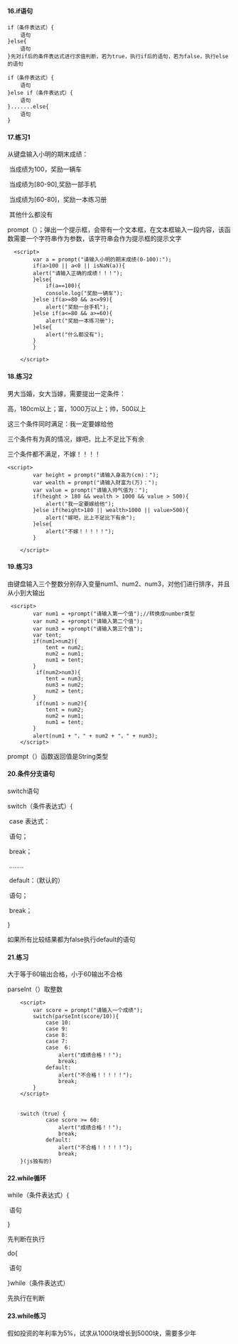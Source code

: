 #### 16.if语句

```
if（条件表达式）{
	语句
}else{
	语句
}先对if后的条件表达式进行求值判断，若为true，执行if后的语句，若为false，执行else的语句
```

```
if（条件表达式）{
	语句
}else if（条件表达式）{
	语句
}.......else{
	语句
}
```

#### 17.练习1

从键盘输入小明的期末成绩：

​	当成绩为100，奖励一辆车

​	当成绩为[80-90],奖励一部手机

​	当成绩为[60-80]，奖励一本练习册

​	其他什么都没有

​	prompt（）；弹出一个提示框，会带有一个文本框，在文本框输入一段内容，该函数需要一个字符串作为参数，该字符串会作为提示框的提示文字

```
  <script>
        var a = prompt("请输入小明的期末成绩(0-100):");
        if(a>100 || a<0 || isNaN(a)){
        alert("请输入正确的成绩！！！");
        }else{
            if(a==100){
            console.log("奖励一辆车");
        }else if(a>=80 && a<=99){
            alert("奖励一台手机");
        }else if(a<=80 && a>=60){
            alert("奖励一本练习册");
        }else{
            alert("什么都没有");
        } 
        }
       
    </script>
```



#### 18.练习2

男大当婚，女大当嫁，需要提出一定条件：

高，180cm以上；富，1000万以上；帅，500以上

这三个条件同时满足：我一定要嫁给他

三个条件有为真的情况，嫁吧，比上不足比下有余

三个条件都不满足，不嫁！！！！

```
<script>
        var height = prompt("请输入身高为(cm)：");
        var wealth = prompt("请输入财富为(万)：");
        var value = prompt("请输入帅气值为：");
        if(height > 180 && wealth > 1000 && value > 500){
            alert("我一定要嫁给他");
        }else if(height>180 || wealth>1000 || value>500){
            alert("嫁吧，比上不足比下有余");
        }else{
            alert("不嫁！！！！！");
        }

    </script>
```

#### 19.练习3

由键盘输入三个整数分别存入变量num1、num2、num3，对他们进行排序，并且从小到大输出

```
 <script>
        var num1 = +prompt("请输入第一个值");//转换成number类型
        var num2 = +prompt("请输入第二个值");
        var num3 = +prompt("请输入第三个值");
        var tent;
        if(num1>num2){
            tent = num2;
            num2 = num1;
            num1 = tent;
        }
         if(num2>num3){
            tent = num3;
            num3 = num2;
            num2 = tent;
        }
         if(num1 > num2){
            tent = num2;
            num2 = num1;
            num1 = tent;
        }
        alert(num1 + "，" + num2 + "，" + num3);
    </script>
```

prompt（）函数返回值是String类型

#### 20.条件分支语句

switch语句

switch（条件表达式）{

​		case 表达式：

​				语句；

​				break；

​				........

​				default：（默认的）

​				语句；

​				break；

}

如果所有比较结果都为false执行default的语句

#### 21.练习

大于等于60输出合格，小于60输出不合格

parseInt（）取整数

```
    <script>
        var score = prompt("请输入一个成绩");
        switch(parseInt(score/10)){
            case 10:
            case 9:
            case 8:
            case 7:
            case  6:
                alert("成绩合格！！");
                break;
            default:
                alert("不合格！！！！！");
                break;
        }
    </script>
    
    
    switch（true）{
    		case score >= 60:
    			alert("成绩合格！！");
                break;
            default:
                alert("不合格！！！！！");
                break;
    }(js独有的)
```

#### 22.while循环

while（条件表达式）{

​				语句

}

先判断在执行

do{

​		语句

}while（条件表达式）

先执行在判断

#### 23.while练习

假如投资的年利率为5%，试求从1000块增长到5000块，需要多少年